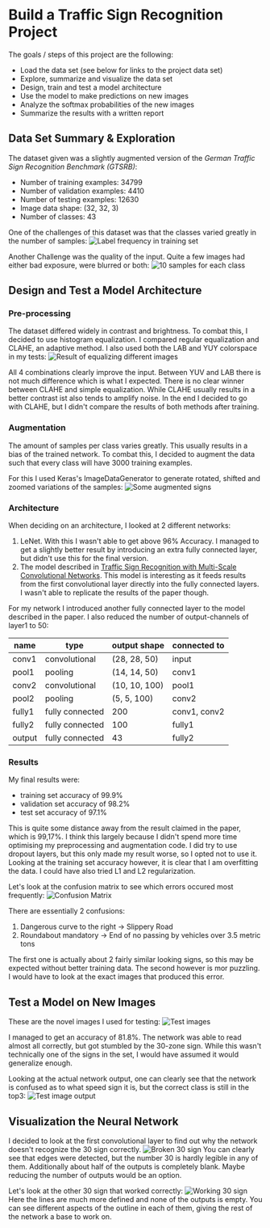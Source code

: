 # Build a Traffic Sign Recognition Project

The goals / steps of this project are the following:
* Load the data set (see below for links to the project data set)
* Explore, summarize and visualize the data set
* Design, train and test a model architecture
* Use the model to make predictions on new images
* Analyze the softmax probabilities of the new images
* Summarize the results with a written report

## Data Set Summary & Exploration

The dataset given was a slightly augmented version of the *German Traffic Sign Recognition Benchmark (GTSRB)*:
* Number of training examples: 34799
* Number of validation examples: 4410
* Number of testing examples: 12630
* Image data shape: (32, 32, 3)
* Number of classes: 43

One of the challenges of this dataset was that the classes varied greatly in the number of samples:
![Label frequency in training set](writeup_images/label_frequencies.png)

Another Challenge was the quality of the input.
Quite a few images had either bad exposure, were blurred or both:
![10 samples for each class](writeup_images/image_samples.png)

## Design and Test a Model Architecture

### Pre-processing

The dataset differed widely in contrast and brightness.
To combat this, I decided to use histogram equalization.
I compared regular equalization and CLAHE, an adaptive method.
I also used both the LAB and YUY colorspace in my tests:
![Result of equalizing different images](writeup_images/equalization_results.png)

All 4 combinations clearly improve the input.
Between YUV and LAB there is not much difference which is what I expected.
There is no clear winner between CLAHE and simple equalization.
While CLAHE usually results in a better contrast ist also tends to amplify noise.
In the end I decided to go with CLAHE, but I didn't compare the results of both methods after training.

### Augmentation

The amount of samples per class varies greatly.
This usually results in a bias of the trained network.
To combat this, I decided to augment the data such that every class will have 3000 training examples.

For this I used Keras's ImageDataGenerator to generate rotated, shifted and zoomed variations of the samples:
![Some augmented signs](writeup_images/augmentation_result.png)

### Architecture

When deciding on an architecture, I looked at 2 different networks:

1. LeNet. With this I wasn't able to get above 96% Accuracy.
I managed to get a slightly better result by introducing an extra fully connected layer, but didn't use this for the final version.
2. The model described in [Traffic Sign Recognition with Multi-Scale Convolutional Networks](http://yann.lecun.com/exdb/publis/pdf/sermanet-ijcnn-11.pdf).
This model is interesting as it feeds results from the first convolutional layer directly into the fully connected layers.
I wasn't able to replicate the results of the paper though.

For my network I introduced another fully connected layer to the model described in the paper.
I also reduced the number of output-channels of layer1 to 50:

| name   | type            | output shape  | connected to |
|--------|-----------------|---------------|--------------|
| conv1  | convolutional   | (28, 28, 50)  | input        |
| pool1  | pooling         | (14, 14, 50)  | conv1        |
| conv2  | convolutional   | (10, 10, 100) | pool1        |
| pool2  | pooling         | (5, 5, 100)   | conv2        |
| fully1 | fully connected | 200           | conv1, conv2 |
| fully2 | fully connected | 100           | fully1       |
| output | fully connected | 43            | fully2       |

### Results

My final results were:
* training set accuracy of 99.9%
* validation set accuracy of 98.2%
* test set accuracy of 97.1%

This is quite some distance away from the result claimed in the paper, which is 99,17%.
I think this largely because I didn't spend more time optimising my preprocessing and augmentation code.
I did try to use dropout layers, but this only made my result worse, so I opted not to use it.
Looking at the training set accuracy however, it is clear that I am overfitting the data.
I could have also tried L1 and L2 regularization.

Let's look at the confusion matrix to see which errors occured most frequently:
![Confusion Matrix](writeup_images/confusion_matrix.png)

There are essentially 2 confusions:
1. Dangerous curve to the right -> Slippery Road
2. Roundabout mandatory -> End of no passing by vehicles over 3.5 metric tons

The first one is actually about 2 fairly similar looking signs, so this may be expected without better training data.
The second however is mor puzzling. I would have to look at the exact images that produced this error.

## Test a Model on New Images

These are the novel images I used for testing:
![Test images](writeup_images/test_images.png)

I managed to get an accuracy of 81.8%.
The network was able to read almost all correctly, but got stumbled by the 30-zone sign.
While this wasn't technically one of the signs in the set, I would have assumed it would generalize enough.

Looking at the actual network output, one can clearly see that the network is confused as to what speed sign it is, but the correct class is still in the top3:
![Test image output](writeup_images/softmax_output.png)

## Visualization the Neural Network

I decided to look at the first convolutional layer to find out why the network doesn't recognize the 30 sign correctly.
![Broken 30 sign](writeup_images/broken_30_sign.png)
You can clearly see that edges were detected, but the number 30 is hardly legible in any of them.
Additionally about half of the outputs is completely blank.
Maybe reducing the number of outputs would be an option.

Let's look at the other 30 sign that worked correctly:
![Working 30 sign](writeup_images/working_30_sign.png)
Here the lines are much more defined and none of the outputs is empty.
You can see different aspects of the outline in each of them, giving the rest of the network a base to work on.
